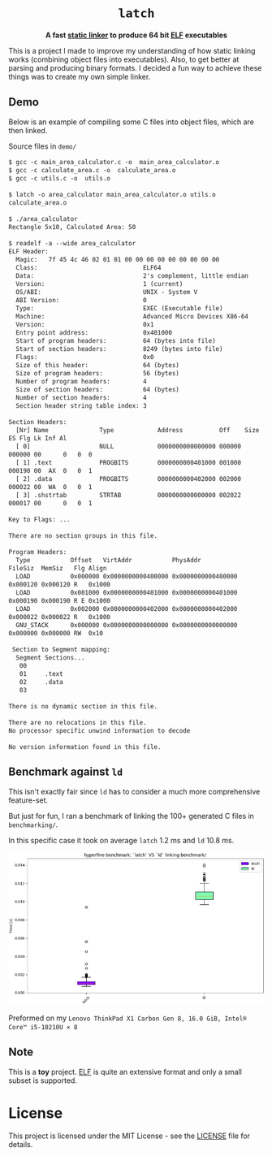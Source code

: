<h1 align="center"><code>latch</code></h1>

<p align="center"><b>A fast <a href="https://en.wikipedia.org/wiki/Linker_(computing)#Static_linking">static linker</a> to produce 64 bit <a href="https://en.wikipedia.org/wiki/Executable_and_Linkable_Format">ELF</a> executables</b></p>

This is a project I made to improve my understanding of how static linking works (combining object files into executables). Also, to get better at parsing and producing binary formats. I decided a fun way to achieve these things was to create my own simple linker.

## Demo

Below is an example of compiling some C files into object files, which are then linked.

Source files in `demo/`

```
$ gcc -c main_area_calculator.c -o  main_area_calculator.o
$ gcc -c calculate_area.c -o  calculate_area.o
$ gcc -c utils.c -o  utils.o

$ latch -o area_calculator main_area_calculator.o utils.o calculate_area.o

$ ./area_calculator
Rectangle 5x10, Calculated Area: 50

$ readelf -a --wide area_calculator                                                         
ELF Header:
  Magic:   7f 45 4c 46 02 01 01 00 00 00 00 00 00 00 00 00 
  Class:                             ELF64
  Data:                              2's complement, little endian
  Version:                           1 (current)
  OS/ABI:                            UNIX - System V
  ABI Version:                       0
  Type:                              EXEC (Executable file)
  Machine:                           Advanced Micro Devices X86-64
  Version:                           0x1
  Entry point address:               0x401000
  Start of program headers:          64 (bytes into file)
  Start of section headers:          8249 (bytes into file)
  Flags:                             0x0
  Size of this header:               64 (bytes)
  Size of program headers:           56 (bytes)
  Number of program headers:         4
  Size of section headers:           64 (bytes)
  Number of section headers:         4
  Section header string table index: 3

Section Headers:
  [Nr] Name              Type            Address          Off    Size   ES Flg Lk Inf Al
  [ 0]                   NULL            0000000000000000 000000 000000 00      0   0  0
  [ 1] .text             PROGBITS        0000000000401000 001000 000190 00  AX  0   0  1
  [ 2] .data             PROGBITS        0000000000402000 002000 000022 00  WA  0   0  1
  [ 3] .shstrtab         STRTAB          0000000000000000 002022 000017 00      0   0  1

Key to Flags: ...

There are no section groups in this file.

Program Headers:
  Type           Offset   VirtAddr           PhysAddr           FileSiz  MemSiz   Flg Align
  LOAD           0x000000 0x0000000000400000 0x0000000000400000 0x000120 0x000120 R   0x1000
  LOAD           0x001000 0x0000000000401000 0x0000000000401000 0x000190 0x000190 R E 0x1000
  LOAD           0x002000 0x0000000000402000 0x0000000000402000 0x000022 0x000022 R   0x1000
  GNU_STACK      0x000000 0x0000000000000000 0x0000000000000000 0x000000 0x000000 RW  0x10

 Section to Segment mapping:
  Segment Sections...
   00     
   01     .text 
   02     .data 
   03     

There is no dynamic section in this file.

There are no relocations in this file.
No processor specific unwind information to decode

No version information found in this file.

```

## Benchmark against `ld`

This isn't exactly fair since `ld` has to consider a much more comprehensive feature-set.

But just for fun, I ran a benchmark of linking the 100+ generated C files in `benchmarking/`.

In this specific case it took on average `latch` 1.2 ms and `ld` 10.8 ms.

![benchmark](./bench_res.png)

Preformed on my `Lenovo ThinkPad X1 Carbon Gen 8, 16.0 GiB, Intel® Core™ i5-10210U × 8`

## Note

This is a **toy** project. [ELF](https://en.wikipedia.org/wiki/Executable_and_Linkable_Format) is quite an extensive format and only a small subset is supported.

# License

This project is licensed under the MIT License - see the [LICENSE](LICENSE) file for details.